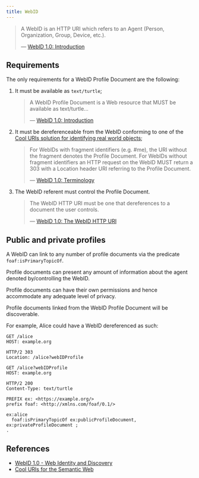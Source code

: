 ```yaml
---
title: WebID
---
```


> A WebID is an HTTP URI which refers to an Agent (Person, Organization, Group, Device, etc.).
>
> ― [WebID 1.0: Introduction](https://www.w3.org/2005/Incubator/webid/spec/identity/#introduction)

## Requirements

The only requirements for a WebID Profile Document are the following:

1. It must be available as `text/turtle`;
    >  A WebID Profile Document is a Web resource that MUST be available as text/turtle...
    >
    > — [WebID 1.0: Introduction](https://www.w3.org/2005/Incubator/webid/spec/identity/#introduction)
2. It must be dereferenceable from the WebID conforming to one of the [Cool URIs solution for identifying real world objects](https://www.w3.org/TR/cooluris/#solutions);
    > For WebIDs with fragment identifiers (e.g. #me), the URI without the fragment denotes the Profile Document. For WebIDs without fragment identifiers an HTTP request on the WebID MUST return a 303 with a Location header URI referring to the Profile Document.
    >
    > — [WebID 1.0: Terminology](https://www.w3.org/2005/Incubator/webid/spec/identity/#terminology)
3. The WebID referent must control the Profile Document.
    > The WebID HTTP URI must be one that dereferences to a document the user controls.
    >
    > — [WebID 1.0: The WebID HTTP URI](https://www.w3.org/2005/Incubator/webid/spec/identity/#the-webid-http-uri)

## Public and private profiles

A WebID can link to any number of profile documents via the predicate `foaf:isPrimaryTopicOf`.

Profile documents can present any amount of information about the agent denoted by/controlling the WebID.

Profile documents can have their own permissions and hence accommodate any adequate level of privacy.

Profile documents linked from the WebID Profile Document will be discoverable.

For example, Alice could have a WebID dereferenced as such:

```http
GET /alice
HOST: example.org

HTTP/2 303
Location: /alice?webIDProfile

GET /alice?webIDProfile
HOST: example.org

HTTP/2 200
Content-Type: text/turtle

PREFIX ex: <https://example.org/>
prefix foaf: <http://xmlns.com/foaf/0.1/>

ex:alice
  foaf:isPrimaryTopicOf ex:publicProfileDocument, ex:privateProfileDocument ;
.
```

## References

- [WebID 1.0 - Web Identity and Discovery](https://www.w3.org/2005/Incubator/webid/spec/identity/)
- [Cool URIs for the Semantic Web](https://www.w3.org/TR/cooluris/#solutions)
